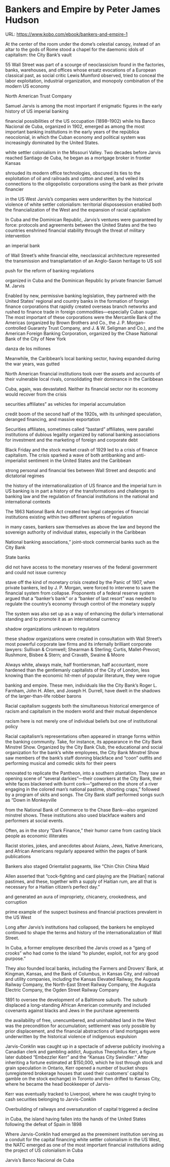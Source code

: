 # Bankers and Empire by Peter James Hudson
URL: https://www.kobo.com/ebook/bankers-and-empire-1

At the center of the room under the dome’s celestial canopy, instead of an altar to the gods of Rome stood a chapel for the daemonic idols of capitalism: the City Bank’s vault


55 Wall Street was part of a scourge of neoclassicism found in the factories, banks, warehouses, and offices whose ersatz evocations of a European classical past, as social critic Lewis Mumford observed, tried to conceal the labor exploitation, industrial organization, and monopoly combination of the modern US economy


North American Trust Company


Samuel Jarvis is among the most important if enigmatic figures in the early history of US imperial banking


financial possibilities of the US occupation (1898–1902) while his Banco Nacional de Cuba, organized in 1902, emerged as among the most important banking institutions in the early years of the república neocolonial, in which the Cuban economy and political system was increasingly dominated by the United States.


white settler colonialism in the Missouri Valley. Two decades before Jarvis reached Santiago de Cuba, he began as a mortgage broker in frontier Kansas


shrouded its modern office technologies, obscured its ties to the exploitation of oil and railroads and cotton and steel, and veiled its connections to the oligopolistic corporations using the bank as their private financier


in the US West Jarvis’s companies were underwritten by the historical violence of white settler colonialism: territorial dispossession enabled both the financialization of the West and the expansion of racial capitalism


In Cuba and the Dominican Republic, Jarvis’s ventures were guaranteed by force: protocols and agreements between the United States and the two countries enshrined financial stability through the threat of military intervention


an imperial bank


of Wall Street’s white financial elite, neoclassical architecture represented the transmission and transplantation of an Anglo-Saxon heritage to US soil


push for the reform of banking regulations


organized in Cuba and the Dominican Republic by private financier Samuel M. Jarvis


Enabled by new, permissive banking legislation, they partnered with the United States’ regional and country banks in the formation of foreign finance corporations that rapidly created overseas branch networks and rushed to finance trade in foreign commodities—especially Cuban sugar. The most important of these corporations were the Mercantile Bank of the Americas (organized by Brown Brothers and Co., the J. P. Morgan–controlled Guaranty Trust Company, and J. & W. Seligman and Co.), and the American Foreign Banking Corporation, organized by the Chase National Bank of the City of New York


danza de los millones


Meanwhile, the Caribbean’s local banking sector, having expanded during the war years, was gutted


North American financial institutions took over the assets and accounts of their vulnerable local rivals, consolidating their dominance in the Caribbean


Cuba, again, was devastated. Neither its financial sector nor its economy would recover from the crisis


securities affiliates” as vehicles for imperial accumulation


credit boom of the second half of the 1920s, with its unhinged speculation, deranged financing, and massive exportation


Securities affiliates, sometimes called “bastard” affiliates, were parallel institutions of dubious legality organized by national banking associations for investment and the marketing of foreign and corporate debt


Black Friday and the stock market crash of 1929 led to a crisis of finance capitalism. The crisis sparked a wave of both antibanking and anti-imperialist sentiment in the United States and the Caribbean


strong personal and financial ties between Wall Street and despotic and dictatorial regimes


the history of the internationalization of US finance and the imperial turn in US banking is in part a history of the transformations and challenges to banking law and the regulation of financial institutions in the national and international contexts


The 1863 National Bank Act created two legal categories of financial institutions existing within two different spheres of regulation


in many cases, bankers saw themselves as above the law and beyond the sovereign authority of individual states, especially in the Caribbean


National banking associations,” joint-stock commercial banks such as the City Bank


State banks


did not have access to the monetary reserves of the federal government and could not issue currency


stave off the kind of monetary crisis created by the Panic of 1907, when private bankers, led by J. P. Morgan, were forced to intervene to save the financial system from collapse. Proponents of a federal reserve system argued that a “banker’s bank” or a “banker of last resort” was needed to regulate the country’s economy through control of the monetary supply


The system was also set up as a way of enhancing the dollar’s international standing and to promote it as an international currency


shadow organizations unknown to regulators


these shadow organizations were created in consultation with Wall Street’s most powerful corporate law firms and its infernally brilliant corporate lawyers: Sullivan & Cromwell; Shearman & Sterling; Curtis, Mallet-Prevost; Rushmore, Bisbee & Stern; and Cravath, Swaine & Moore


Always white, always male, half frontiersman, half accountant, more hardened than the gentlemanly capitalists of the City of London, less knowing than the economic hit-men of popular literature, they were rogue


banking and empire. These men, individuals like the City Bank’s Roger L. Farnham, John H. Allen, and Joseph H. Durrell, have dwelt in the shadows of the larger-than-life robber barons


Racial capitalism suggests both the simultaneous historical emergence of racism and capitalism in the modern world and their mutual dependence


racism here is not merely one of individual beliefs but one of institutional policy


Racial capitalism’s representations often appeared in strange forms within the banking community. Take, for instance, its appearance in the City Bank Minstrel Show. Organized by the City Bank Club, the educational and social organization for the bank’s white employees, the City Bank Minstrel Show saw members of the bank’s staff donning blackface and “coon” outfits and performing musical and comedic skits for their peers


renovated to replicate the Pantheon, into a southern plantation. They saw an opening scene of “several darkies”—their coworkers at the City Bank, their white faces blackened with burnt cork—“gathered on the shore of a river engaging in the colored man’s national pastime, shooting craps,” followed by a program of skits and songs. The City Bank staff performed songs such as “Down in Monkeyville


from the National Bank of Commerce to the Chase Bank—also organized minstrel shows. These institutions also used blackface waiters and performers at social events.


Often, as in the story “Dark Finance,” their humor came from casting black people as economic illiterates


Racist stories, jokes, and anecdotes about Asians, Jews, Native Americans, and African Americans regularly appeared within the pages of bank publications


Bankers also staged Orientalist pageants, like “Chin Chin China Maid


Allen asserted that “cock-fighting and card playing are the [Haitian] national pastimes, and these, together with a supply of Haitian rum, are all that is necessary for a Haitian citizen’s perfect day.”


and generated an aura of impropriety, chicanery, crookedness, and corruption


prime example of the suspect business and financial practices prevalent in the US West


Long after Jarvis’s institutions had collapsed, the bankers he employed continued to shape the terms and history of the internationalization of Wall Street.


In Cuba, a former employee described the Jarvis crowd as a “gang of crooks” who had come to the island “to plunder, exploit, not for any good purpose.”


They also founded local banks, including the Farmers and Drovers’ Bank, at Kingman, Kansas, and the Bank of Columbus, in Kansas City, and railroad and utility companies, including the Kansas Elevated Railway, the Augusta Railway Company, the North-East Street Railway Company, the Augusta Electric Company, the Ogden Street Railway Company


1891 to oversee the development of a Baltimore suburb. The suburb displaced a long-standing African American community and included covenants against blacks and Jews in the purchase agreements


the availability of free, unencumbered, and uninhabited land in the West was the precondition for accumulation; settlement was only possible by prior displacement, and the financial abstractions of land mortgages were underwritten by the historical violence of indigenous expulsion


Jarvis-Conklin was caught up in a spectacle of adverse publicity involving a Canadian clerk and gambling addict, Augustus Theophilus Kerr, a figure later dubbed “Embezzler Kerr” and the “Kansas City Swindler.” After inheriting a fortune estimated at $150,000, which he lost through stock and grain speculation in Ontario, Kerr opened a number of bucket shops (unregistered brokerage houses that used their customers’ capital to gamble on the stock exchange) in Toronto and then drifted to Kansas City, where he became the head bookkeeper of Jarvis-


Kerr was eventually tracked to Liverpool, where he was caught trying to cash securities belonging to Jarvis-Conklin


Overbuilding of railways and oversaturation of capital triggered a decline


in Cuba, the island having fallen into the hands of the United States following the defeat of Spain in 1898


Where Jarvis-Conklin had emerged as the preeminent institution serving as a conduit for the capital financing white settler colonialism in the US West, the NATC emerged as one of the most important financial institutions aiding the project of US colonialism in Cuba


Jarvis’s Banco Nacional de Cuba



